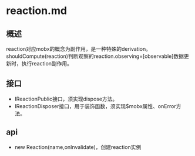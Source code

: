 # reaction.md

## 概述

reaction对应mobx的概念为副作用，是一种特殊的derivation。shouldCompute(reaction)判断观察的reaction.observing=[observable]数据更新时，执行reaction副作用。

## 接口

* IReactionPublic接口，须实现dispose方法。
* IReactionDisposer接口，用于装饰函数，须实现$mobx属性、onError方法。

## api

* new Reaction(name,onInvalidate)，创建reaction实例